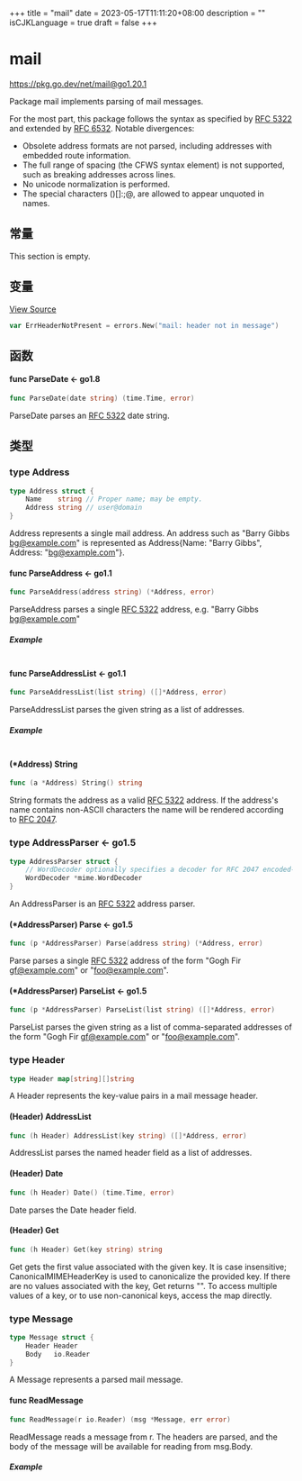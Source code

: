+++
title = "mail"
date = 2023-05-17T11:11:20+08:00
description = ""
isCJKLanguage = true
draft = false
+++
# mail

https://pkg.go.dev/net/mail@go1.20.1



Package mail implements parsing of mail messages.

For the most part, this package follows the syntax as specified by [RFC 5322](https://rfc-editor.org/rfc/rfc5322.html) and extended by [RFC 6532](https://rfc-editor.org/rfc/rfc6532.html). Notable divergences:

- Obsolete address formats are not parsed, including addresses with embedded route information.
- The full range of spacing (the CFWS syntax element) is not supported, such as breaking addresses across lines.
- No unicode normalization is performed.
- The special characters ()[]:;@\, are allowed to appear unquoted in names.









## 常量 

This section is empty.

## 变量

[View Source](https://cs.opensource.google/go/go/+/go1.20.1:src/net/mail/message.go;l=160)

``` go 
var ErrHeaderNotPresent = errors.New("mail: header not in message")
```

## 函数

#### func ParseDate  <- go1.8

``` go 
func ParseDate(date string) (time.Time, error)
```

ParseDate parses an [RFC 5322](https://rfc-editor.org/rfc/rfc5322.html) date string.

## 类型

### type Address 

``` go 
type Address struct {
	Name    string // Proper name; may be empty.
	Address string // user@domain
}
```

Address represents a single mail address. An address such as "Barry Gibbs <bg@example.com>" is represented as Address{Name: "Barry Gibbs", Address: "bg@example.com"}.

#### func ParseAddress  <- go1.1

``` go 
func ParseAddress(address string) (*Address, error)
```

ParseAddress parses a single [RFC 5322](https://rfc-editor.org/rfc/rfc5322.html) address, e.g. "Barry Gibbs <bg@example.com>"

##### Example
``` go 
```

#### func ParseAddressList  <- go1.1

``` go 
func ParseAddressList(list string) ([]*Address, error)
```

ParseAddressList parses the given string as a list of addresses.

##### Example
``` go 
```

#### (*Address) String 

``` go 
func (a *Address) String() string
```

String formats the address as a valid [RFC 5322](https://rfc-editor.org/rfc/rfc5322.html) address. If the address's name contains non-ASCII characters the name will be rendered according to [RFC 2047](https://rfc-editor.org/rfc/rfc2047.html).

### type AddressParser  <- go1.5

``` go 
type AddressParser struct {
	// WordDecoder optionally specifies a decoder for RFC 2047 encoded-words.
	WordDecoder *mime.WordDecoder
}
```

An AddressParser is an [RFC 5322](https://rfc-editor.org/rfc/rfc5322.html) address parser.

#### (*AddressParser) Parse  <- go1.5

``` go 
func (p *AddressParser) Parse(address string) (*Address, error)
```

Parse parses a single [RFC 5322](https://rfc-editor.org/rfc/rfc5322.html) address of the form "Gogh Fir <gf@example.com>" or "foo@example.com".

#### (*AddressParser) ParseList  <- go1.5

``` go 
func (p *AddressParser) ParseList(list string) ([]*Address, error)
```

ParseList parses the given string as a list of comma-separated addresses of the form "Gogh Fir <gf@example.com>" or "foo@example.com".

### type Header 

``` go 
type Header map[string][]string
```

A Header represents the key-value pairs in a mail message header.

#### (Header) AddressList 

``` go 
func (h Header) AddressList(key string) ([]*Address, error)
```

AddressList parses the named header field as a list of addresses.

#### (Header) Date 

``` go 
func (h Header) Date() (time.Time, error)
```

Date parses the Date header field.

#### (Header) Get 

``` go 
func (h Header) Get(key string) string
```

Get gets the first value associated with the given key. It is case insensitive; CanonicalMIMEHeaderKey is used to canonicalize the provided key. If there are no values associated with the key, Get returns "". To access multiple values of a key, or to use non-canonical keys, access the map directly.

### type Message 

``` go 
type Message struct {
	Header Header
	Body   io.Reader
}
```

A Message represents a parsed mail message.

#### func ReadMessage 

``` go 
func ReadMessage(r io.Reader) (msg *Message, err error)
```

ReadMessage reads a message from r. The headers are parsed, and the body of the message will be available for reading from msg.Body.

##### Example
``` go 
```

